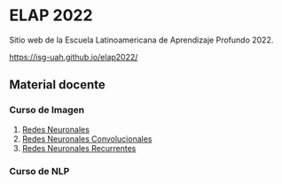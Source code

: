 # ELAP 2022

Sitio web de la Escuela Latinoamericana de Aprendizaje Profundo 2022.  

https://isg-uah.github.io/elap2022/  

## Material docente  

### Curso de Imagen  

1. [Redes Neuronales](https://github.com/ISG-UAH/elap2022/blob/main/courses/image/redesNeurales.pdf)  
2. [Redes Neuronales Convolucionales](https://github.com/ISG-UAH/elap2022/blob/main/courses/image/RedesNeuronalesConvolucionadas.pdf)  
3. [Redes Neuronales Recurrentes](https://github.com/ISG-UAH/elap2022/blob/main/courses/image/RedesNeuronalesRecurrentes.pdf)  

### Curso de NLP  